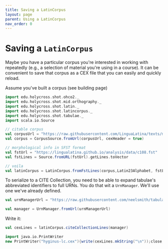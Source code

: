 ```yaml
---
title: Saving a LatinCorpus
layout: page
parent: Using a LatinCorpus
nav_order: 0
---
```


# Saving a `LatinCorpus`

Maybe you have a particular corpus you're interested in working with repeatedly (e.g., a selection of material you're using in a course).  It can be convenient to save that corpus as a CEX file that you can easily and quickly reload.

Assume you've built a corpus (see building page)

```scala mdoc:invisible
import edu.holycross.shot.ohco2._
import edu.holycross.shot.mid.orthography._
import edu.holycross.shot.latin._
import edu.holycross.shot.latincorpus._
import edu.holycross.shot.tabulae._
import scala.io.Source
```

```scala mdoc:invisible
// citable corpus
val corpusUrl = "https://raw.githubusercontent.com/LinguaLatina/texts/master/texts/latin23/hyginus.cex"
val corpus = CorpusSource.fromUrl(corpusUrl, cexHeader = true)
```

```scala mdoc:invisible
// morphological info in SFST format
val fstUrl = "https://lingualatina.github.io/analysis/data/c108.fst"
val fstLines = Source.fromURL(fstUrl).getLines.toVector
```

```scala mdoc:silent
// voila
val latinCorpus = LatinCorpus.fromFstLines(corpus,Latin23Alphabet, fstLines, strict=false)
```

To serialize to a CITE Collection, you need to be able to expand tabulae's abbreviated identifiers to full URNs.  You do that wit a `UrnManager`.  We'll use one we've already defined.


```scala mdoc:silent
val urnManagerUrl = "https://raw.githubusercontent.com/neelsmith/tabulae/master/jvm/src/test/resources/datasets/analytical_types/urnregistry/collectionregistry.cex"

val manager = UrnManager.fromUrl(urnManagerUrl)
```

Write it:

```scala mdoc:silent
val cexLines = latinCorpus.citeCollectionLines(manager)

import java.io.PrintWriter
new PrintWriter("hyginus-lc.cex"){write(cexLines.mkString("\n"));close;}
```
